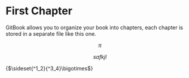 # First Chapter

GitBook allows you to organize your book into chapters, each chapter is stored in a separate file like this one.

$$\pi$$ 

$$safkjl $$ 

{$\sideset{^1_2}{^3_4}\bigotimes$}